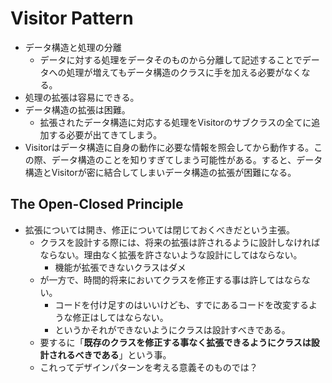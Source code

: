 # Visitor Pattern
- データ構造と処理の分離
	- データに対する処理をデータそのものから分離して記述することでデータへの処理が増えてもデータ構造のクラスに手を加える必要がなくなる。
- 処理の拡張は容易にできる。
- データ構造の拡張は困難。
	- 拡張されたデータ構造に対応する処理をVisitorのサブクラスの全てに追加する必要が出てきてしまう。
- Visitorはデータ構造に自身の動作に必要な情報を照会してから動作する。この際、データ構造のことを知りすぎてしまう可能性がある。すると、データ構造とVisitorが密に結合してしまいデータ構造の拡張が困難になる。

## The Open-Closed Principle
- 拡張については開き、修正については閉じておくべきだという主張。
	- クラスを設計する際には、将来の拡張は許されるように設計しなければならない。理由なく拡張を許さないような設計にしてはならない。
		- 機能が拡張できないクラスはダメ
	- が一方で、時間的将来においてクラスを修正する事は許してはならない。
		- コードを付け足すのはいいけども、すでにあるコードを改変するような修正はしてはならない。
		- というかそれができないようにクラスは設計すべきである。
	- 要するに「**既存のクラスを修正する事なく拡張できるようにクラスは設計されるべきである**」という事。
	- これってデザインパターンを考える意義そのものでは？